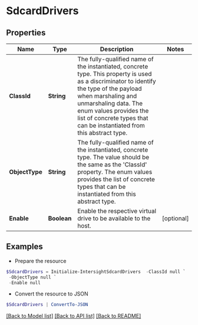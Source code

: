 # SdcardDrivers
## Properties

Name | Type | Description | Notes
------------ | ------------- | ------------- | -------------
**ClassId** | **String** | The fully-qualified name of the instantiated, concrete type. This property is used as a discriminator to identify the type of the payload when marshaling and unmarshaling data. The enum values provides the list of concrete types that can be instantiated from this abstract type. | 
**ObjectType** | **String** | The fully-qualified name of the instantiated, concrete type. The value should be the same as the &#39;ClassId&#39; property. The enum values provides the list of concrete types that can be instantiated from this abstract type. | 
**Enable** | **Boolean** | Enable the respective virtual drive to be available to the host. | [optional] 

## Examples

- Prepare the resource
```powershell
$SdcardDrivers = Initialize-IntersightSdcardDrivers  -ClassId null `
 -ObjectType null `
 -Enable null
```

- Convert the resource to JSON
```powershell
$SdcardDrivers | ConvertTo-JSON
```

[[Back to Model list]](../README.md#documentation-for-models) [[Back to API list]](../README.md#documentation-for-api-endpoints) [[Back to README]](../README.md)

